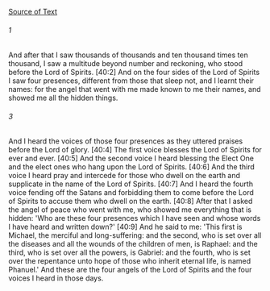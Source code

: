 [Source of Text](https://github.com/scrollmapper/bible_databases_deuterocanonical)

###### 1
And after that I saw thousands of thousands and ten thousand times ten thousand, I saw a multitude beyond number and reckoning, who stood before the Lord of Spirits. [40:2] And on the four sides of the Lord of Spirits I saw four presences, different from those that sleep not, and I learnt their names: for the angel that went with me made known to me their names, and showed me all the hidden things.

###### 3
And I heard the voices of those four presences as they uttered praises before the Lord of glory. [40:4] The first voice blesses the Lord of Spirits for ever and ever. [40:5] And the second voice I heard blessing the Elect One and the elect ones who hang upon the Lord of Spirits. [40:6] And the third voice I heard pray and intercede for those who dwell on the earth and supplicate in the name of the Lord of Spirits. [40:7] And I heard the fourth voice fending off the Satans and forbidding them to come before the Lord of Spirits to accuse them who dwell on the earth. [40:8] After that I asked the angel of peace who went with me, who showed me everything that is hidden: 'Who are these four presences which I have seen and whose words I have heard and written down?' [40:9] And he said to me: 'This first is Michael, the merciful and long-suffering: and the second, who is set over all the diseases and all the wounds of the children of men, is Raphael: and the third, who is set over all the powers, is Gabriel: and the fourth, who is set over the repentance unto hope of those who inherit eternal life, is named Phanuel.' And these are the four angels of the Lord of Spirits and the four voices I heard in those days.